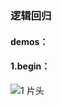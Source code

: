 ### 逻辑回归
#### demos：
#### 1.begin：
![1 片头](https://github.com/user-attachments/assets/5150e2aa-9e42-4a76-a5dd-ca08252440db)

